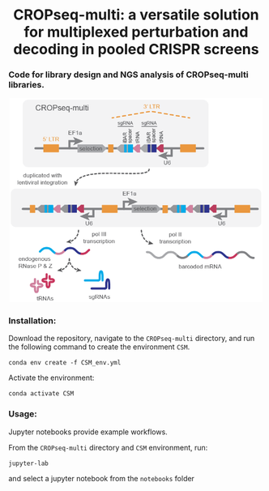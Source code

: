 <h1 align="center"> CROPseq-multi: a versatile solution for multiplexed perturbation and decoding in pooled CRISPR screens</h1>

### Code for library design and NGS analysis of CROPseq-multi libraries.

<p align="center">
<img src="https://github.com/rtwalton/CROPseq-multi/blob/main/input_files/CSM_cartoon.png" alt="CROPseq-multi illustration" width="500"/>

### Installation:

Download the repository, navigate to the `CROPseq-multi` directory, and run the following command to create the environment `CSM`.
```
conda env create -f CSM_env.yml
```
Activate the environment:
```
conda activate CSM
```

### Usage:

Jupyter notebooks provide example workflows. 

From the `CROPseq-multi` directory and `CSM` environment, run:

```
jupyter-lab
```
and select a jupyter notebook from the `notebooks` folder
